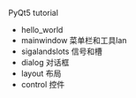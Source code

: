 PyQt5 tutorial

- hello_world
- mainwindow 菜单栏和工具lan
- sigalandslots 信号和槽
- dialog 对话框
- layout 布局
- control 控件
  